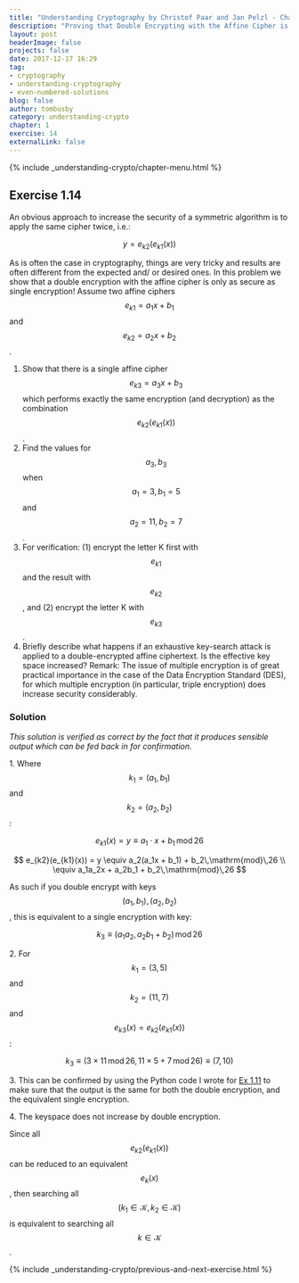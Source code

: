 ```yaml
---
title: "Understanding Cryptography by Christof Paar and Jan Pelzl - Chapter 1 Solutions - Ex1.14"
description: "Proving that Double Encrypting with the Affine Cipher is Equivalent to Single Encryption"
layout: post
headerImage: false
projects: false
date: 2017-12-17 16:29
tag:
- cryptography
- understanding-cryptography
- even-numbered-solutions
blog: false
author: tombusby
category: understanding-crypto
chapter: 1
exercise: 14
externalLink: false
---
```


{% include _understanding-crypto/chapter-menu.html %}

## Exercise 1.14

An obvious approach to increase the security of a symmetric algorithm is to
apply the same cipher twice, i.e.:

$$ y = e_{k2}(e_{k1}(x)) $$

As is often the case in cryptography, things are very tricky and results are often different
from the expected and/ or desired ones. In this problem we show that a double
encryption with the affine cipher is only as secure as single encryption! Assume two
affine ciphers $$ e_{k1} = a_1x+b_1 $$ and $$ e_{k2} = a_2x+b_2 $$.

1. Show that there is a single affine cipher $$ e_{k3} = a_3x + b_3 $$ which performs exactly the same encryption (and decryption) as the combination $$ e_{k2}(e_{k1}(x)) $$.
2. Find the values for $$ a_3, b_3 $$ when $$ a_1 = 3, b_1 = 5 $$ and $$ a_2 = 11, b_2 = 7 $$.
3. For verification: (1) encrypt the letter K first with $$ e_{k1} $$ and the result with $$ e_{k2} $$, and (2) encrypt the letter K with $$ e_{k3} $$.
4. Briefly describe what happens if an exhaustive key-search attack is applied to a double-encrypted affine ciphertext. Is the effective key space increased? Remark: The issue of multiple encryption is of great practical importance in the case of the Data Encryption Standard (DES), for which multiple encryption (in particular, triple encryption) does increase security considerably.

### Solution

*This solution is verified as correct by the fact that it produces sensible output which can be fed back in for confirmation.*

1\. Where $$k_1 = (a_1, b_1)$$ and $$k_2 = (a_2, b_2)$$:

$$ e_{k1}(x) = y \equiv a_1 ⋅ x + b_1\,\mathrm{mod}\,26 $$

$$ e_{k2}(e_{k1}(x)) = y \equiv a_2(a_1x + b_1) + b_2\,\mathrm{mod}\,26 \\ \equiv a_1a_2x + a_2b_1 + b_2\,\mathrm{mod}\,26 $$

As such if you double encrypt with keys $${(a_1, b_1), (a_2, b_2)}$$, this is equivalent to a single encryption with key:

$$ k_3 \equiv (a_1a_2, a_2b_1 + b_2) \,\mathrm{mod}\,26 $$

2\. For $$ k_1 = (3, 5) $$ and $$ k_2 = (11, 7) $$ and $$ e_{k3}(x) = e_{k2}(e_{k1}(x)) $$:

$$ k_3 \equiv (3 \times 11\,\mathrm{mod}\,26, 11 \times 5 + 7\,\mathrm{mod}\,26) \equiv (7, 10) $$

3\. This can be confirmed by using the Python code I wrote for [Ex 1.11](/understanding-cryptography-ex1.11) to make sure that the output is the same for both the double encryption, and the equivalent single encryption.

4\. The keyspace does not increase by double encryption.

Since all $$e_{k2}(e_{k1}(x))$$ can be reduced to an equivalent $$e_k(x)$$, then searching all $$(k_1 \in \mathcal{K}, k_2 \in \mathcal{K})$$ is equivalent to searching all $$k \in \mathcal{K}$$.

{% include _understanding-crypto/previous-and-next-exercise.html %}
